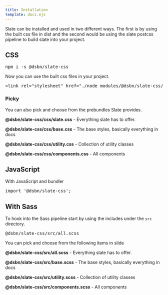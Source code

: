 ```yaml
---
title: Installation
template: docs.ejs
---
```


<p>Slate can be installed and used in two different ways. The first is by using the built css file in dist and the second would be using the slate postcss pipeline to build slate into your project.</p>

<h2>CSS</h2>

<pre class="code">npm i -s @dsbn/slate-css</pre>

<p>Now you can use the built css files in your project.</p>

<pre class="code">&lt;link rel="stylesheet" href="./node_modules/@dsbn/slate-css/css/slate.css"&gt;</pre>

<h3>Picky</h3>

<p>You can also pick and choose from the prebundles Slate provides.</p>

<p><b>@dsbn/slate-css/css/slate.css</b> - Everything slate has to offer.</p>

<p><b>@dsbn/slate-css/css/base.css</b> - The base styles, basically everything in docs</p>

<p><b>@dsbn/slate-css/css/utility.css</b> - Collection of utility classes</p>

<p><b>@dsbn/slate-css/css/components.css</b> - All components</p>

<h2>JavaScript</h2>

<p>With JavaScript and bundler</p>
<pre class="code">import '@dsbn/slate-css';</pre>

<h2>With Sass</h2>

<p>To hook into the Sass pipeline start by using the includes under the <code>src</code> directory.</p>

<pre class="code">@dsbn/slate-css/src/all.scss</pre>

<p>You can pick and choose from the following items in slide</p>

<p><b>@dsbn/slate-css/src/all.scss</b> - Everything slate has to offer.</p>

<p><b>@dsbn/slate-css/src/base.scss</b> - The base styles, basically everything in docs</p>

<p><b>@dsbn/slate-css/src/utility.scss</b> - Collection of utility classes</p>

<p><b>@dsbn/slate-css/src/components.scss</b> - All components</p>